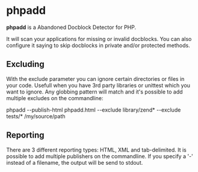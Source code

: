 phpadd
======

**phpadd** is a Abandoned Docblock Detector for PHP.

It will scan your applications for missing or invalid docblocks. You can also configure it saying to skip docblocks in private 
and/or protected methods.

Excluding
-----------
With the exclude parameter you can ignore certain directories or files in your code. Usefull when you have 3rd party libraries or
unittest which you want to ignore. Any globbing pattern will match and it's possible to add multiple excludes on the commandline:

phpadd --publish-html phpadd.html --exclude library/zend* --exclude tests/* /my/source/path


Reporting
------------
There are 3 different reporting types: HTML, XML and tab-delimited. It is possible to add multiple publishers on the commandline.
If you specify a '-' instead of a filename, the output will be send to stdout.

